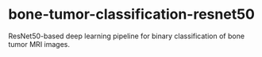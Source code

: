 # bone-tumor-classification-resnet50
ResNet50-based deep learning pipeline for binary classification of bone tumor MRI images.
